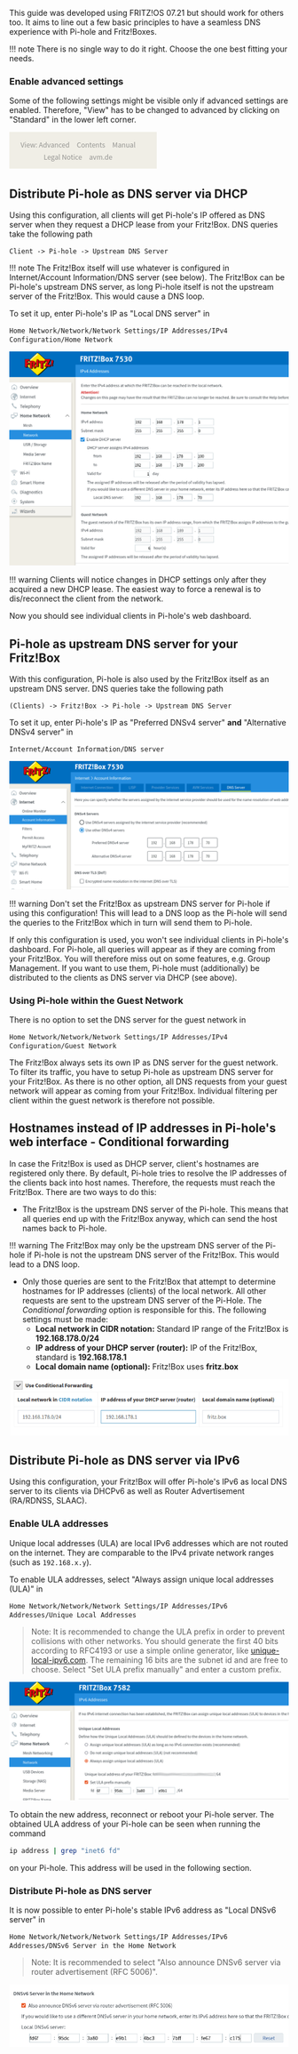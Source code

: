 This guide was developed using FRITZ!OS 07.21 but should work for others too. It aims to line out a few basic principles to have a seamless DNS experience with Pi-hole and Fritz!Boxes.

!!! note
    There is no single way to do it right. Choose the one best fitting your needs.

### Enable advanced settings

Some of the following settings might be visible only if advanced settings are enabled. Therefore, "View" has to be changed to advanced by clicking on "Standard" in the lower left corner.

![Screenshot der Fritz!Box DHCP Einstellungen](../images/routers/fritzbox-advanced.png)

## Distribute Pi-hole as DNS server via DHCP

Using this configuration, all clients will get Pi-hole's IP offered as DNS server when they request a DHCP lease from your Fritz!Box.
DNS queries take the following path

``` plain
Client -> Pi-hole -> Upstream DNS Server
```

!!! note
    The Fritz!Box itself will use whatever is configured in Internet/Account Information/DNS server (see below).
    The Fritz!Box can be Pi-hole's upstream DNS server, as long Pi-hole itself is not the upstream server of the Fritz!Box. This would cause a DNS loop.

To set it up, enter Pi-hole's IP as "Local DNS server" in

``` plain
Home Network/Network/Network Settings/IP Addresses/IPv4 Configuration/Home Network
```

![Screenshot of Fritz!Box DHCP Settings](../images/routers/fritzbox-dhcp.png)

!!! warning
    Clients will notice changes in DHCP settings only after they acquired a new DHCP lease. The easiest way to force a renewal is to dis/reconnect the client from the network.

Now you should see individual clients in Pi-hole's web dashboard.


## Pi-hole as upstream DNS server for your Fritz!Box

With this configuration, Pi-hole is also used by the Fritz!Box itself as an upstream DNS server. DNS queries take the following path

``` plain
(Clients) -> Fritz!Box -> Pi-hole -> Upstream DNS Server
```

To set it up, enter Pi-hole's IP as "Preferred DNSv4 server" **and** "Alternative DNSv4 server" in

``` plain
Internet/Account Information/DNS server
```

![Screenshot of Fritz!Box WAN DNS Configuration](../images/routers/fritzbox-wan-dns.png)

!!! warning
    Don't set the Fritz!Box as upstream DNS server for Pi-hole if using this configuration! This will lead to a DNS loop as the Pi-hole will send the queries to the Fritz!Box which in turn will send them to Pi-hole.

If only this configuration is used, you won't see individual clients in Pi-hole's dashboard. For Pi-hole, all queries will appear as if they are coming from your Fritz!Box. You will therefore miss out on some features, e.g. Group Management. If you want to use them, Pi-hole must (additionally) be distributed to the clients as DNS server via DHCP (see above).

### Using Pi-hole within the Guest Network

There is no option to set the DNS server for the guest network in

``` plain
Home Network/Network/Network Settings/IP Addresses/IPv4 Configuration/Guest Network
```

The Fritz!Box always sets its own IP as DNS server for the guest network. To filter its traffic, you have to setup Pi-hole as upstream DNS server for your Fritz!Box. As there is no other option, all DNS requests from your guest network will appear as coming from your Fritz!Box. Individual filtering per client within the guest network is therefore not possible.

## Hostnames instead of IP addresses in Pi-hole's web interface - Conditional forwarding

In case the Fritz!Box is used as DHCP server, client's hostnames are registered only there.  By default, Pi-hole tries to resolve the IP addresses of the clients back into host names. Therefore, the requests must reach the Fritz!Box.
There are two ways to do this:

* The Fritz!Box is the upstream DNS server of the Pi-hole. This means that all queries end up with the Fritz!Box anyway, which can send the host names back to Pi-hole.

!!! warning
    The Fritz!Box may only be the upstream DNS server of the Pi-hole if Pi-hole is not the upstream DNS server of the Fritz!Box. This would lead to a DNS loop.

* Only those queries are sent to the Fritz!Box that attempt to determine hostnames for IP addresses (clients) of the local network. All other requests are sent to the upstream DNS server of the Pi-Hole. The *Conditional forwarding* option is responsible for this.
The following settings must be made:
    * **Local network in CIDR notation:** Standard IP range of the  Fritz!Box is **192.168.178.0/24**
    * **IP address of your DHCP server (router):** IP of the Fritz!Box, standard is **192.168.178.1**
    * **Local domain name (optional):** Fritz!Box uses **fritz.box**

![Screenshot der Conditional Forwarding Einstellungen](../images/routers/conditional-forwarding.png)

## Distribute Pi-hole as DNS server via IPv6

Using this configuration, your Fritz!Box will offer Pi-hole's IPv6 as local DNS server to its clients via DHCPv6 as well as Router Advertisement (RA/RDNSS, SLAAC).

### Enable ULA addresses

Unique local addresses (ULA) are local IPv6 addresses which are not routed on the internet. They are comparable to the IPv4 private network ranges (such as `192.168.x.y`).

To enable ULA addresses, select "Always assign unique local addresses (ULA)" in

``` plain
Home Network/Network/Network Settings/IP Addresses/IPv6 Addresses/Unique Local Addresses
```

> Note:
It is recommended to change the ULA prefix in order to prevent collisions with other networks.
You should generate the first 40 bits according to RFC4193 or use a simple online generator, like [unique-local-ipv6.com](https://www.unique-local-ipv6.com/). The remaining 16 bits are the subnet id and are free to choose.
Select "Set ULA prefix manually" and enter a custom prefix.

![Screenshot of Fritz!Box IPv6 Addresses Settings](../images/routers/fritzbox-ipv6-1.png)

To obtain the new address, reconnect or reboot your Pi-hole server. The obtained ULA address of your Pi-hole can be seen when running the command

``` bash
ip address | grep "inet6 fd"
```

on your Pi-hole. This address will be used in the following section.

### Distribute Pi-hole as DNS server

It is now possible to enter Pi-hole's stable IPv6 address as "Local DNSv6 server" in

``` plain
Home Network/Network/Network Settings/IP Addresses/IPv6 Addresses/DNSv6 Server in the Home Network
```

> Note:
It is recommended to select "Also announce DNSv6 server via router advertisement (RFC 5006)".

![Screenshot of Fritz!Box IPv6 Addresses Settings](../images/routers/fritzbox-ipv6-2.png)
